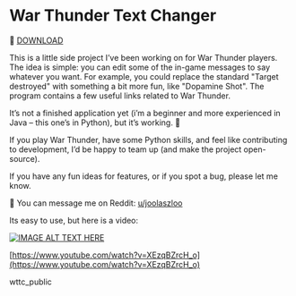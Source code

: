 # War Thunder Text Changer

📁 [DOWNLOAD](https://github.com/joolaszlo/wttc_public/releases/tag/public)

This is a little side project I’ve been working on for War Thunder players. The idea is simple: you can edit some of the in-game messages to say whatever you want. For example, you could replace the standard "Target destroyed" with something a bit more fun, like "Dopamine Shot".
The program contains a few useful links related to War Thunder.

It’s not a finished application yet (i’m a beginner and more experienced in Java – this one’s in Python), but it’s working. 🫡

If you play War Thunder, have some Python skills, and feel like contributing to development, I’d be happy to team up (and make the project open-source).

If you have any fun ideas for features, or if you spot a bug, please let me know.

📨 You can message me on Reddit: [u/joolaszloo](https://www.reddit.com/user/joolaszloo/)

Its easy to use, but here is a video: 

[![IMAGE ALT TEXT HERE](https://i.ibb.co/KcJVNWhR/war-thunder-wttc.jpg)](https://www.youtube.com/watch?v=XEzqBZrcH_o)

[https://www.youtube.com/watch?v=XEzqBZrcH_o](https://www.youtube.com/watch?v=XEzqBZrcH_o)

wttc_public
